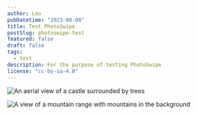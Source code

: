 ```yaml
---
author: Leo
pubDatetime: "2023-08-08"
title: Test PhotoSwipe
postSlug: photoswipe-test
featured: false
draft: false
tags:
  - test
description: For the purpose of testing PhotoSwipe
license: "cc-by-sa-4.0"
---
```


![An aerial view of a castle surrounded by trees](https://source.unsplash.com/8xGk5jrgYPQ)

![A view of a mountain range with mountains in the background](https://source.unsplash.com/lmDM5clQGqQ)